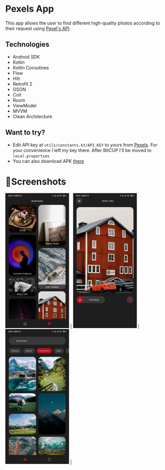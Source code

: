 
# Pexels App
This app allows the user to find different high-quality photos according to their request using [Pexel's API](https://www.pexels.com/). 

## Technologies
- Android SDK
- Kotlin
- Kotlin Coroutines
- Flow
- Hilt
- Retrofit 2
- GSON
- Coil
- Room 
- ViewModel
- MVVM
- Clean Architecture

## Want to try?
- Edit API key at `utils/constants.kt/API_KEY` to yours from [Pexels](https://www.pexels.com/api/). For your convenience I left my key there. After BitCUP I'll be moved to `local.properties`
- You can also download APK [there](https://github.com/aptemkov/PexelsApp/releases/tag/v1.0.0)

# 📸Screenshots

<img src="https://github.com/aptemkov/PexelsApp/blob/master/screenshots/screenshot1.jpg" width="200"> | 
<img src="https://github.com/aptemkov/PexelsApp/blob/master/screenshots/screenshot2.jpg" width="200"> | 
<img src="https://github.com/aptemkov/PexelsApp/blob/master/screenshots/screenshot3.jpg" width="200"> | 
